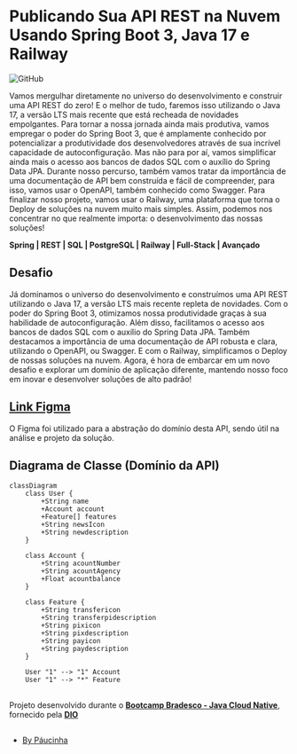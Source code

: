 # Publicando Sua API REST na Nuvem Usando Spring Boot 3, Java 17 e Railway

![GitHub](https://img.shields.io/github/license/Paucinha/api-ecommerce-dio?style=flat-square)

Vamos mergulhar diretamente no universo do desenvolvimento e construir uma API REST do zero! E o melhor de tudo, faremos isso utilizando o Java 17, a versão LTS mais recente que está recheada de novidades empolgantes. Para tornar a nossa jornada ainda mais produtiva, vamos empregar o poder do Spring Boot 3, que é amplamente conhecido por potencializar a produtividade dos desenvolvedores através de sua incrível capacidade de autoconfiguração. Mas não para por aí, vamos simplificar ainda mais o acesso aos bancos de dados SQL com o auxílio do Spring Data JPA. Durante nosso percurso, também vamos tratar da importância de uma documentação de API bem construída e fácil de compreender, para isso, vamos usar o OpenAPI, também conhecido como Swagger. Para finalizar nosso projeto, vamos usar o Railway, uma plataforma que torna o Deploy de soluções na nuvem muito mais simples. Assim, podemos nos concentrar no que realmente importa: o desenvolvimento das nossas soluções!

**Spring | REST | SQL | PostgreSQL | Railway | Full-Stack | Avançado**

## Desafio

Já dominamos o universo do desenvolvimento e construímos uma API REST utilizando o Java 17, a versão LTS mais recente repleta de novidades. Com o poder do Spring Boot 3, otimizamos nossa produtividade graças à sua habilidade de autoconfiguração. Além disso, facilitamos o acesso aos bancos de dados SQL com o auxílio do Spring Data JPA. Também destacamos a importância de uma documentação de API robusta e clara, utilizando o OpenAPI, ou Swagger. E com o Railway, simplificamos o Deploy de nossas soluções na nuvem. Agora, é hora de embarcar em um novo desafio e explorar um domínio de aplicação diferente, mantendo nosso foco em inovar e desenvolver soluções de alto padrão!

## [**Link Figma**](https://www.figma.com/design/PTY4FETHUt0twyCyReemBL/Bradesco-bootcamp?node-id=0-1&t=sezpCYgovS44iV4g-1)

O Figma foi utilizado para a abstração do domínio desta API, sendo útil na análise e projeto da solução.

## Diagrama de Classe (Domínio da API)

```mermaid
classDiagram
    class User {
        +String name
        +Account account
        +Feature[] features
        +String newsIcon
        +String newdescription
    }

    class Account {
        +String acountNumber
        +String acountAgency
        +Float acountbalance
    }

    class Feature {
        +String transfericon
        +String transferpidescription
        +String pixicon
        +String pixdescription
        +String payicon
        +String paydescription
    }

    User "1" --> "1" Account
    User "1" --> "*" Feature

```

##

Projeto desenvolvido durante o [**Bootcamp Bradesco - Java Cloud Native**](https://www.dio.me/bootcamp/bradesco-java-cloud-native), fornecido pela [**DIO**](https://www.dio.me/)

##

- [By Páucinha](https://github.com/Paucinha)

